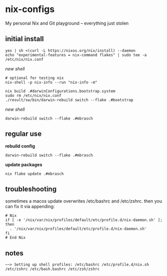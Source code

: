 # nix-configs
My personal Nix and Git playground – everything just stolen


## initial install

```shell
yes | sh <(curl -L https://nixos.org/nix/install) --daemon
echo "experimental-features = nix-command flakes" | sudo tee -a /etc/nix/nix.conf
```

*new shell*

```shell
# optional for testing nix
nix-shell -p nix-info --run "nix-info -m"

nix build .#darwinConfigurations.bootstrap.system
sudo rm /etc/nix/nix.conf
./result/sw/bin/darwin-rebuild switch --flake .#bootstrap
```

*new shell*

```shell
darwin-rebuild switch --flake .#mbrasch
```



## regular use

**rebuild config**

```shell
darwin-rebuild switch --flake .#mbrasch
```

**update packages**

```shell
nix flake update .#mbrasch
```


## troubleshooting

sometimes a macos update overwrites /etc/bashrc and /etc/zshrc. then you can fix it via appending:

```shell
# Nix
if [ -e '/nix/var/nix/profiles/default/etc/profile.d/nix-daemon.sh' ]; then
  . '/nix/var/nix/profiles/default/etc/profile.d/nix-daemon.sh'
fi
# End Nix
```

## notes

```shell
~~> Setting up shell profiles: /etc/bashrc /etc/profile.d/nix.sh /etc/zshrc /etc/bash.bashrc /etc/zsh/zshrc
```
